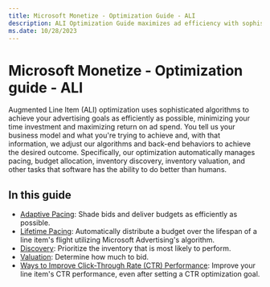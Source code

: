 ```yaml
---
title: Microsoft Monetize - Optimization Guide - ALI
description: ALI Optimization Guide maximizes ad efficiency with sophisticated algorithms, adapting to business goals for optimal results, automating pacing, budget allocation.
ms.date: 10/28/2023
---
```


# Microsoft Monetize - Optimization guide - ALI

Augmented Line Item (ALI) optimization uses sophisticated algorithms to achieve your advertising goals as efficiently as possible, minimizing your time investment and maximizing return on ad spend. You tell us your business model and what you're trying to achieve and, with that information, we adjust our algorithms and back-end behaviors to achieve the desired outcome. Specifically, our optimization automatically manages pacing, budget allocation, inventory discovery, inventory valuation, and other tasks that software has the ability to do better than humans.

## In this guide

- [Adaptive Pacing](adaptive-pacing.md): Shade bids and deliver budgets as efficiently as possible.
- [Lifetime Pacing](lifetime-pacing.md): Automatically distribute a budget over the lifespan of a line item's flight utilizing Microsoft Advertising's algorithm.
- [Discovery](discovery.md): Prioritize the inventory that is most likely to perform.
- [Valuation](valuation.md): Determine how much to bid.
- [Ways to Improve Click-Through Rate (CTR) Performance](ways-to-improve-ctr-performance.md): Improve your line item's CTR performance, even after setting a CTR optimization goal.
